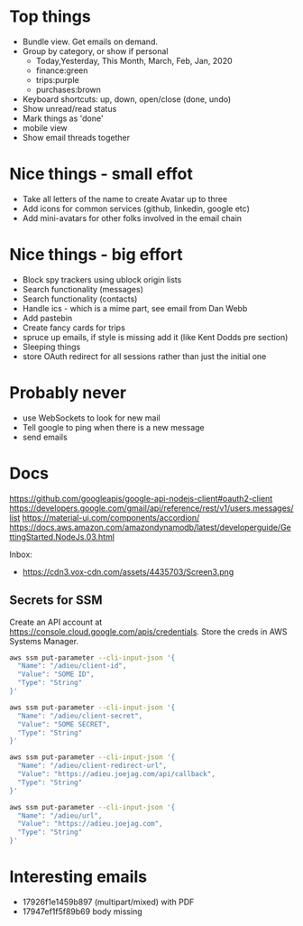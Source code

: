 # Top things

- Bundle view. Get emails on demand.
- Group by category, or show if personal
  - Today,Yesterday, This Month, March, Feb, Jan, 2020
  - finance:green
  - trips:purple
  - purchases:brown
- Keyboard shortcuts: up, down, open/close (done, undo)
- Show unread/read status
- Mark things as 'done'
- mobile view
- Show email threads together

# Nice things - small effot

- Take all letters of the name to create Avatar up to three
- Add icons for common services (github, linkedin, google etc)
- Add mini-avatars for other folks involved in the email chain

# Nice things - big effort

- Block spy trackers using ublock origin lists
- Search functionality (messages)
- Search functionality (contacts)
- Handle ics - which is a mime part, see email from Dan Webb
- Add pastebin
- Create fancy cards for trips
- spruce up emails, if style is missing add it (like Kent Dodds pre section)
- Sleeping things
- store OAuth redirect for all sessions rather than just the initial one

# Probably never

- use WebSockets to look for new mail
- Tell google to ping when there is a new message
- send emails

# Docs

https://github.com/googleapis/google-api-nodejs-client#oauth2-client
https://developers.google.com/gmail/api/reference/rest/v1/users.messages/list
https://material-ui.com/components/accordion/
https://docs.aws.amazon.com/amazondynamodb/latest/developerguide/GettingStarted.NodeJs.03.html

Inbox:

- https://cdn3.vox-cdn.com/assets/4435703/Screen3.png

## Secrets for SSM

Create an API account at https://console.cloud.google.com/apis/credentials. Store the creds in AWS Systems Manager.

```bash
aws ssm put-parameter --cli-input-json '{
  "Name": "/adieu/client-id",
  "Value": "SOME ID",
  "Type": "String"
}'

aws ssm put-parameter --cli-input-json '{
  "Name": "/adieu/client-secret",
  "Value": "SOME SECRET",
  "Type": "String"
}'

aws ssm put-parameter --cli-input-json '{
  "Name": "/adieu/client-redirect-url",
  "Value": "https://adieu.joejag.com/api/callback",
  "Type": "String"
}'

aws ssm put-parameter --cli-input-json '{
  "Name": "/adieu/url",
  "Value": "https://adieu.joejag.com",
  "Type": "String"
}'
```

# Interesting emails

- 17926f1e1459b897 (multipart/mixed) with PDF
- 17947ef1f5f89b69 body missing
